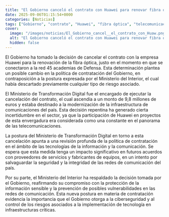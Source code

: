 ```yaml
---
title: "El Gobierno canceló el contrato con Huawei para renovar fibra óptica cuando conectó a la red 45 academias de Defensa"
date: 2025-09-06T01:15:54+0000
categories: [Noticias]
tags: ["Gobierno", "contrato", "Huawei", "fibra óptica", "telecomunicaciones", "ciberseguridad", "redes de comunicación."]
cover:
  image: "/images/noticias/El_Gobierno_cancel__el_contrato_con_Huaw.png"
  alt: "El Gobierno canceló el contrato con Huawei para renovar fibra óptica cuando conectó a la red 45 academias de Defensa"
  hidden: false
---
```


El Gobierno ha tomado la decisión de cancelar el contrato con la empresa Huawei para la renovación de la fibra óptica, justo en el momento en que se conectaron a la red 45 academias de Defensa. Esta determinación plantea un posible cambio en la política de contratación del Gobierno, en contraposición a la postura expresada por el Ministerio del Interior, el cual había descartado previamente cualquier tipo de riesgo asociado. 

El Ministerio de Transformación Digital fue el encargado de ejecutar la cancelación del contrato, el cual ascendía a un monto de 9,8 millones de euros y estaba destinado a la modernización de la infraestructura de comunicaciones del país. Esta decisión repentina ha generado cierta incertidumbre en el sector, ya que la participación de Huawei en proyectos de esta envergadura era considerada como una constante en el panorama de las telecomunicaciones.

La postura del Ministerio de Transformación Digital en torno a esta cancelación apunta a una revisión profunda de la política de contratación en el ámbito de las tecnologías de la información y la comunicación. Se espera que esta medida tenga un impacto significativo en futuros acuerdos con proveedores de servicios y fabricantes de equipos, en un intento por salvaguardar la seguridad y la integridad de las redes de comunicación del país.

Por su parte, el Ministerio del Interior ha respaldado la decisión tomada por el Gobierno, reafirmando su compromiso con la protección de la información sensible y la prevención de posibles vulnerabilidades en las redes de comunicación. Esta nueva postura en materia de contratación evidencia la importancia que el Gobierno otorga a la ciberseguridad y al control de los riesgos asociados a la implementación de tecnología en infraestructuras críticas.
